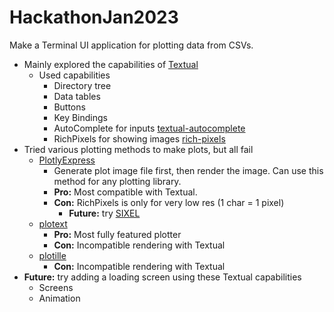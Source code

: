 # HackathonJan2023

Make a Terminal UI application for plotting data from CSVs.

- Mainly explored the capabilities of [Textual](https://textual.textualize.io)
  - Used capabilities
    - Directory tree
    - Data tables
    - Buttons
    - Key Bindings
    - AutoComplete for inputs [textual-autocomplete](https://github.com/darrenburns/textual-autocomplete)
    - RichPixels for showing images [rich-pixels](https://github.com/darrenburns/rich-pixels)
- Tried various plotting methods to make plots, but all fail
  - [PlotlyExpress](https://plotly.com/graphing-libraries/)
    - Generate plot image file first, then render the image. Can use this method for any plotting library.
    - **Pro:** Most compatible with Textual.
    - **Con:** RichPixels is only for very low res (1 char = 1 pixel)
      - **Future:** try [SIXEL](https://github.com/saitoha/libsixel)
  - [plotext](https://github.com/piccolomo/plotext)
    - **Pro:** Most fully featured plotter
    - **Con:** Incompatible rendering with Textual
  - [plotille](https://github.com/tammoippen/plotille)
    - **Con:** Incompatible rendering with Textual
- **Future:** try adding a loading screen using these Textual capabilities
    - Screens
    - Animation
